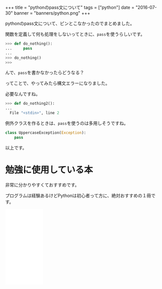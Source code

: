 +++
title = "pythonのpass文について"
tags = ["python"]
date = "2016-07-30"
banner = "banners/python.png"
+++

pythonのpass文について、ピンとこなかったのでまとめました。

<!--more-->

関数を定義して何も処理をしないってときに、`pass`を使うらしいです。

```python
>>> def do_nothing():
...     pass
...
>>> do_nothing()
>>>
```

んで、`pass`を書かなかったらどうなる？

ってことで、やってみたら構文エラーになりました。

必要なんですね。

```python
>>> def do_nothing2():
...
  File "<stdin>", line 2
```

例外クラスを作るときは、`pass`を使うのは多用しそうですね。

```python
class UppercaseException(Exception):
    pass
```

以上です。

# 勉強に使用している本

非常に分かりやすくておすすめです。

プログラムは経験あるけどPythonは初心者って方に、絶対おすすめの１冊です。

<iframe src="//rcm-fe.amazon-adsystem.com/e/cm?lt1=_blank&bc1=000000&IS2=1&nou=1&bg1=FFFFFF&fc1=000000&lc1=0000FF&t=bmsirato-22&o=9&p=8&l=as1&m=amazon&f=ifr&ref=qf_sp_asin_til&asins=4873117380" style="width:120px;height:240px;" scrolling="no" marginwidth="0" marginheight="0" frameborder="0"></iframe>
